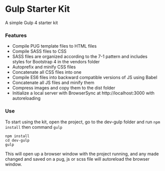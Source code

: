 # Gulp Starter Kit

A simple Gulp 4 starter kit
### Features
  - Compile PUG template files to HTML files 
  - Compile SASS files to CSS
  - SASS files are organized according to the 7-1 pattern and includes styles for Bootstrap 4 in the vendors folder
  - Autoprefix and minify CSS files
  - Concatenate all CSS files into one
  - Compile ES6 files into backward compatible versions of JS using Babel
  - Concatenate all JS files and minify them
  - Compress images and copy them to the dist folder
  - Initialize a local server with BrowserSync at http://localhost:3000 with autoreloading

### Use
To start using the kit, open the project, go to the dev-gulp folder and run ```npm install``` then command ```gulp```

```
npm install
cd dev-gulp
gulp
```

This will open up a browser window with the project running, and any made changed and saved on a pug, js or scss file will autoreload the browser window.
